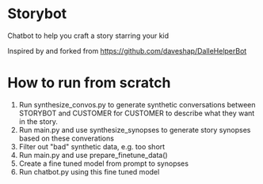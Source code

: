 # Storybot

Chatbot to help you craft a story starring your kid

Inspired by and forked from https://github.com/daveshap/DalleHelperBot

# How to run from scratch

1. Run synthesize_convos.py to generate synthetic conversations between STORYBOT and CUSTOMER for CUSTOMER to describe what they want in the story.
2. Run main.py and use synthesize_synopses to generate story synopses based on these converations
3. Filter out "bad" synthetic data, e.g. too short
4. Run main.py and use prepare_finetune_data()
4. Create a fine tuned model from prompt to synopses
5. Run chatbot.py using this fine tuned model